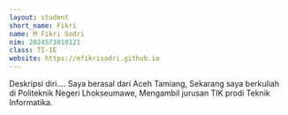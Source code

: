 ```yaml
---
layout: student
short_name: Fikri
name: M Fikri Sodri
nim: 2024573010121
class: TI-1E
website: https://mfikrisodri.github.io
---
```

Deskripsi diri.... Saya berasal dari Aceh Tamiang, Sekarang saya berkuliah di Politeknik Negeri Lhokseumawe, Mengambil jurusan TIK prodi Teknik Informatika.
